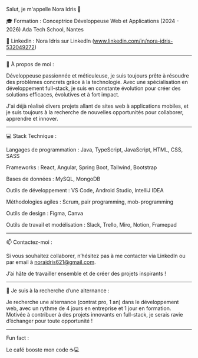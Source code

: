 Salut, je m'appelle Nora Idris 👋

🎓 Formation :
Conceptrice Développeuse Web et Applications (2024 - 2026)
Ada Tech School, Nantes

🔗 LinkedIn : Nora Idris sur LinkedIn (www.linkedin.com/in/nora-idris-532049272)

--------------------------------------------------------------------

🚀 À propos de moi :

Développeuse passionnée et méticuleuse, je suis toujours prête à résoudre des problèmes concrets grâce à la technologie. Avec une spécialisation en développement full-stack, je suis en constante évolution pour créer des solutions efficaces, évolutives et à fort impact.

J'ai déjà réalisé divers projets allant de sites web à applications mobiles, et je suis toujours à la recherche de nouvelles opportunités pour collaborer, apprendre et innover.

--------------------------------------------------------------------

💻 Stack Technique :

Langages de programmation : Java, TypeScript, JavaScript, HTML, CSS, SASS

Frameworks : React, Angular, Spring Boot, Tailwind, Bootstrap

Bases de données : MySQL, MongoDB

Outils de développement : VS Code, Android Studio, IntelliJ IDEA

Méthodologies agiles : Scrum, pair programming, mob-programming

Outils de design : Figma, Canva

Outils de travail et modélisation : Slack, Trello, Miro, Notion, Framepad

--------------------------------------------------------------------

📫 Contactez-moi :

Si vous souhaitez collaborer, n’hésitez pas à me contacter via LinkedIn ou par email à noraidris621@gmail.com.

J’ai hâte de travailler ensemble et de créer des projets inspirants !

--------------------------------------------------------------------

🎯 Je suis à la recherche d’une alternance :

Je recherche une alternance (contrat pro, 1 an) dans le développement web, avec un rythme de 4 jours en entreprise et 1 jour en formation. Motivée à contribuer à des projets innovants en full-stack, je serais ravie d’échanger pour toute opportunité !

--------------------------------------------------------------------
Fun fact :

Le café booste mon code ☕💻



